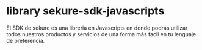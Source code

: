# library sekure-sdk-javascripts

El SDK de sekure es una libreria en Javascripts en donde podrás utilizar todos nuestros productos y servicios de una forma más facil en tu lenguaje de preferencia.